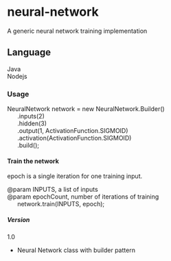 # neural-network
A generic neural network training implementation

## Language
Java  
Nodejs

### Usage

NeuralNetwork network = new NeuralNetwork.Builder()  
&nbsp;&nbsp;&nbsp;&nbsp;&nbsp;&nbsp;.inputs(2)  
&nbsp;&nbsp;&nbsp;&nbsp;&nbsp;&nbsp;.hidden(3)  
&nbsp;&nbsp;&nbsp;&nbsp;&nbsp;&nbsp;.output(1, ActivationFunction.SIGMOID)  
&nbsp;&nbsp;&nbsp;&nbsp;&nbsp;&nbsp;.activation(ActivationFunction.SIGMOID)  
&nbsp;&nbsp;&nbsp;&nbsp;&nbsp;&nbsp;.build();  

#### Train the network

epoch is a single iteration for one training input.  
 
@param INPUTS, a list of inputs  
@param epochCount, number of iterations of training    
&nbsp;&nbsp;&nbsp;&nbsp;&nbsp;&nbsp;network.train(INPUTS, epoch);  

##### Version

1.0
* Neural Network class with builder pattern

